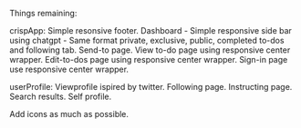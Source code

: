 Things remaining:

crispApp: Simple resonsive footer. Dashboard - Simple responsive side bar using chatgpt - Same format private, exclusive, public, completed to-dos and following tab. Send-to page. View to-do page using responsive center wrapper. Edit-to-dos page using responsive center wrapper. Sign-in page use responsive center wrapper.

userProfile: Viewprofile ispired by twitter. Following page. Instructing page. Search results. Self profile.

Add icons as much as possible.
